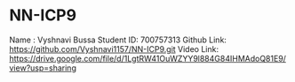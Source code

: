 # NN-ICP9
Name : Vyshnavi Bussa 
Student ID: 700757313 
Github Link: https://github.com/Vyshnavi1157/NN-ICP9.git
Video Link: https://drive.google.com/file/d/1LgtRW41OuWZYY9l884G84IHMAdoQ81E9/view?usp=sharing
